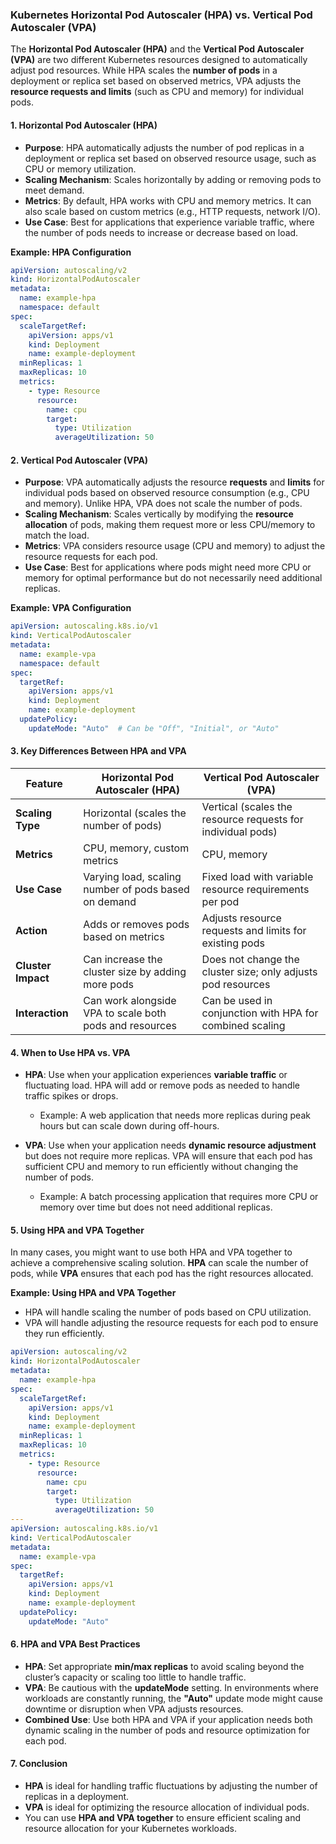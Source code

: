 ### Kubernetes Horizontal Pod Autoscaler (HPA) vs. Vertical Pod Autoscaler (VPA)

The **Horizontal Pod Autoscaler (HPA)** and the **Vertical Pod Autoscaler (VPA)** are two different Kubernetes resources designed to automatically adjust pod resources. While HPA scales the **number of pods** in a deployment or replica set based on observed metrics, VPA adjusts the **resource requests and limits** (such as CPU and memory) for individual pods. 

#### 1. **Horizontal Pod Autoscaler (HPA)**

- **Purpose**: HPA automatically adjusts the number of pod replicas in a deployment or replica set based on observed resource usage, such as CPU or memory utilization.
- **Scaling Mechanism**: Scales horizontally by adding or removing pods to meet demand.
- **Metrics**: By default, HPA works with CPU and memory metrics. It can also scale based on custom metrics (e.g., HTTP requests, network I/O).
- **Use Case**: Best for applications that experience variable traffic, where the number of pods needs to increase or decrease based on load.

**Example: HPA Configuration**
```yaml
apiVersion: autoscaling/v2
kind: HorizontalPodAutoscaler
metadata:
  name: example-hpa
  namespace: default
spec:
  scaleTargetRef:
    apiVersion: apps/v1
    kind: Deployment
    name: example-deployment
  minReplicas: 1
  maxReplicas: 10
  metrics:
    - type: Resource
      resource:
        name: cpu
        target:
          type: Utilization
          averageUtilization: 50
```

#### 2. **Vertical Pod Autoscaler (VPA)**

- **Purpose**: VPA automatically adjusts the resource **requests** and **limits** for individual pods based on observed resource consumption (e.g., CPU and memory). Unlike HPA, VPA does not scale the number of pods.
- **Scaling Mechanism**: Scales vertically by modifying the **resource allocation** of pods, making them request more or less CPU/memory to match the load.
- **Metrics**: VPA considers resource usage (CPU and memory) to adjust the resource requests for each pod.
- **Use Case**: Best for applications where pods might need more CPU or memory for optimal performance but do not necessarily need additional replicas.

**Example: VPA Configuration**
```yaml
apiVersion: autoscaling.k8s.io/v1
kind: VerticalPodAutoscaler
metadata:
  name: example-vpa
  namespace: default
spec:
  targetRef:
    apiVersion: apps/v1
    kind: Deployment
    name: example-deployment
  updatePolicy:
    updateMode: "Auto"  # Can be "Off", "Initial", or "Auto"
```

#### 3. **Key Differences Between HPA and VPA**

| Feature                     | Horizontal Pod Autoscaler (HPA)                         | Vertical Pod Autoscaler (VPA)                           |
|-----------------------------|---------------------------------------------------------|---------------------------------------------------------|
| **Scaling Type**             | Horizontal (scales the number of pods)                  | Vertical (scales the resource requests for individual pods) |
| **Metrics**                  | CPU, memory, custom metrics                            | CPU, memory                                             |
| **Use Case**                 | Varying load, scaling number of pods based on demand    | Fixed load with variable resource requirements per pod |
| **Action**                   | Adds or removes pods based on metrics                   | Adjusts resource requests and limits for existing pods |
| **Cluster Impact**           | Can increase the cluster size by adding more pods       | Does not change the cluster size; only adjusts pod resources |
| **Interaction**              | Can work alongside VPA to scale both pods and resources | Can be used in conjunction with HPA for combined scaling |

#### 4. **When to Use HPA vs. VPA**

- **HPA**: Use when your application experiences **variable traffic** or fluctuating load. HPA will add or remove pods as needed to handle traffic spikes or drops.
  - Example: A web application that needs more replicas during peak hours but can scale down during off-hours.

- **VPA**: Use when your application needs **dynamic resource adjustment** but does not require more replicas. VPA will ensure that each pod has sufficient CPU and memory to run efficiently without changing the number of pods.
  - Example: A batch processing application that requires more CPU or memory over time but does not need additional replicas.

#### 5. **Using HPA and VPA Together**

In many cases, you might want to use both HPA and VPA together to achieve a comprehensive scaling solution. **HPA** can scale the number of pods, while **VPA** ensures that each pod has the right resources allocated.

**Example: Using HPA and VPA Together**

- HPA will handle scaling the number of pods based on CPU utilization.
- VPA will handle adjusting the resource requests for each pod to ensure they run efficiently.

```yaml
apiVersion: autoscaling/v2
kind: HorizontalPodAutoscaler
metadata:
  name: example-hpa
spec:
  scaleTargetRef:
    apiVersion: apps/v1
    kind: Deployment
    name: example-deployment
  minReplicas: 1
  maxReplicas: 10
  metrics:
    - type: Resource
      resource:
        name: cpu
        target:
          type: Utilization
          averageUtilization: 50
---
apiVersion: autoscaling.k8s.io/v1
kind: VerticalPodAutoscaler
metadata:
  name: example-vpa
spec:
  targetRef:
    apiVersion: apps/v1
    kind: Deployment
    name: example-deployment
  updatePolicy:
    updateMode: "Auto"
```

#### 6. **HPA and VPA Best Practices**

- **HPA**: Set appropriate **min/max replicas** to avoid scaling beyond the cluster’s capacity or scaling too little to handle traffic.
- **VPA**: Be cautious with the **updateMode** setting. In environments where workloads are constantly running, the **"Auto"** update mode might cause downtime or disruption when VPA adjusts resources.
- **Combined Use**: Use both HPA and VPA if your application needs both dynamic scaling in the number of pods and resource optimization for each pod.

#### 7. **Conclusion**

- **HPA** is ideal for handling traffic fluctuations by adjusting the number of replicas in a deployment.
- **VPA** is ideal for optimizing the resource allocation of individual pods.
- You can use **HPA and VPA together** to ensure efficient scaling and resource allocation for your Kubernetes workloads.
